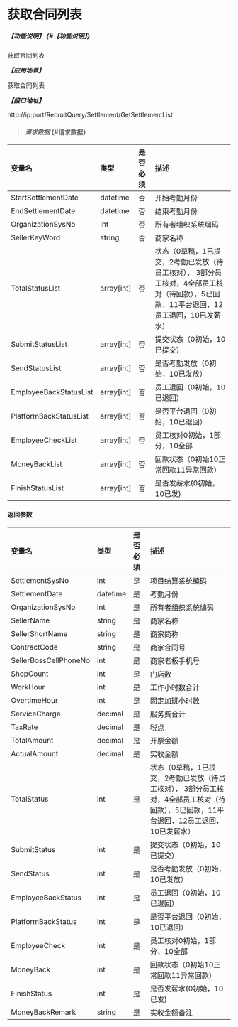 # 获取合同列表

##### _【功能说明】_ {#【功能说明】}

获取合同列表

_**【应用场景】**_

获取合同列表

_**【接口地址】**_

http://ip:port/RecruitQuery/Settlement/GetSettlementList

> #### _请求数据_ {#请求数据}

| 变量名 | 类型 | 是否必须 | 描述 |
| :--- | :--- | :--- | :--- |
| StartSettlementDate|datetime | 否 | 开始考勤月份 |
| EndSettlementDate|datetime |否 | 结束考勤月份 |
| OrganizationSysNo| int | 否 |所有者组织系统编码|
| SellerKeyWord| string| 否 |商家名称|
| TotalStatusList|array[int] | 否 | 状态（0草稿，1已提交，2考勤已发放（待员工核对）， 3部分员工核对，4全部员工核对（待回款），5已回款，11平台退回，12员工退回，10已发薪水） |
| SubmitStatusList| array[int] | 否 |提交状态（0初始，10已提交）|
| SendStatusList| array[int] | 否|是否考勤发放（0初始，10已发放）|
| EmployeeBackStatusList| array[int] | 否|员工退回（0初始，10已退回）|
| PlatformBackStatusList| array[int] | 否 |是否平台退回（0初始，10已退回）|
| EmployeeCheckList| array[int] | 否 |员工核对0初始，1部分，10全部|
| MoneyBackList| array[int] | 否 |回款状态（0初始10正常回款11异常回款）|
| FinishStatusList| array[int] | 否 |是否发薪水(0初始，10已发)|




#### 返回参数

| 变量名 | 类型 | 是否必须 | 描述 |
| :--- | :--- | :--- | :--- |
| SettlementSysNo | int | 是 | 项目结算系统编码 |
| SettlementDate| datetime| 是 | 考勤月份 |
| OrganizationSysNo| int | 是 |所有者组织系统编码|
| SellerName| string| 是 |商家名称|
| SellerShortName| string| 是 |商家简称|
| ContractCode| string| 是 |商家合同号|
| SellerBossCellPhoneNo| int| 是 |商家老板手机号|
| ShopCount| int | 是 | 门店数 |
| WorkHour| int | 是 |工作小时数合计 |
| OvertimeHour| int | 是 | 固定加班小时数|
| ServiceCharge| decimal| 是 |服务费合计|
| TaxRate| decimal| 是 |税点|
| TotalAmount| decimal| 是 |开票金额|
| ActualAmount| decimal| 是 |实收金额|
| TotalStatus| int | 是 | 状态（0草稿，1已提交，2考勤已发放（待员工核对）， 3部分员工核对，4全部员工核对（待回款），5已回款，11平台退回，12员工退回，10已发薪水） |
| SubmitStatus| int| 是 |提交状态（0初始，10已提交）|
| SendStatus| int| 是 |是否考勤发放（0初始，10已发放）|
| EmployeeBackStatus| int| 是 |员工退回（0初始，10已退回）|
| PlatformBackStatus| int| 是 |是否平台退回（0初始，10已退回）|
| EmployeeCheck| int| 是 |员工核对0初始，1部分，10全部|
| MoneyBack| int| 是 |回款状态（0初始10正常回款11异常回款）|
| FinishStatus| int| 是 |是否发薪水(0初始，10已发)|
| MoneyBackRemark| string| 是 |实收金额备注|
